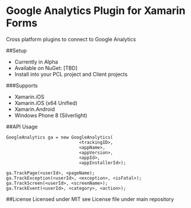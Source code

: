 # Google Analytics Plugin for Xamarin Forms
Cross platform plugins to connect to Google Analytics 


##Setup
- Currently in Alpha
- Available on NuGet: [TBD]
- Install into your PCL project and Client projects

###Supports
- Xamarin.iOS
- Xamarin.iOS (x64 Unified)
- Xamarin.Android
- Windows Phone 8 (Silverlight)

##API Usage

    GoogleAnalytics ga = new GoogleAnalytics(
							    <trackingID>,
							    <appName>,
							    <appVersion>,
							    <appId>,
							    <appInstallerId>);
    
    ga.TrackPage(<userId>, <pageName);
    ga.TrackException(<userId>, <exception>, <isFatal>);
    ga.TrackScreen(<userId>, <screenName>);
    ga.TrackEvent(<userId>, <category>, <action>);


##License
Licensed under MIT see License file under main repository
